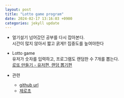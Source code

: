 ```yaml
---
layout: post
title: "Lotto game program"
date: 2024-02-17 13:16:03 +0900
categories: jekyll update
---
```


- 얼기설기 넘어갔던 공부를 다시 잡아본다. <br>
  시간이 많지 않아서 짧고 굵게!! 집중도를 높여야한다<br>
- Lotto game <br>
  유저가 숫자를 입력하고, 프로그램도 랜덤한 수 7개를 뽑는다.<br>
  <a href='https://www.notion.so/fun-blog/da3aa4c204b14b48b3a6ba278c2dfa36'>로또 만들기 - 유저편, </a><a href='https://www.notion.so/fun-blog/b10d34939abb4498bb8b93cf3adb8afa'> 랜덤 뽑기편</a>

- 관련
  - <a href='https://github.com/J-SoYoung/Collection-JavaScript-toyProjects/tree/main/02_mini_game' target="_blank">github url</a>
  - <a href='https://www.inflearn.com/course/%EB%A0%88%EC%B8%A0%EA%B8%B0%EB%A6%BF-%EC%9E%90%EB%B0%94%EC%8A%A4%ED%81%AC%EB%A6%BD%ED%8A%B8/dashboard' target="_blank">제로초</a>
